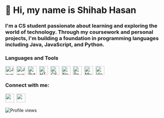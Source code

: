 <div id="toc">
  <ul align="left" style="list-style: none">
    <summary>
      <h1>
        👋 Hi, my name is Shihab Hasan
      </h1>
    </summary>
  </ul>
</div>

**<h3 align="left">I'm a CS student passionate about learning and exploring the world of technology. Through my coursework and personal projects, I'm building a foundation in programming languages including Java, JavaScript, and Python.</h3>**

**<h3 align="left">Languages and Tools</h3>**

<div style="display: flex; flex-wrap: wrap; gap: 4px; justify-content: left;">
<img src="https://img.shields.io/badge/JavaScript-21232A?logo=javascript&logoColor=white" height="28" alt="JavaScript" style="margin-right: 4px"> 
<img src="https://img.shields.io/badge/Java-21232A?logo=java&logoColor=white" height="28" alt="Java" style="margin-right: 4px">
<img src="https://img.shields.io/badge/Python-21232A?logo=python&logoColor=white" height="28" alt="Python" style="margin-right: 4px">
<img src="https://img.shields.io/badge/HTML-21232A?logo=html&logoColor=white" height="28" alt="HTML" style="margin-right: 4px">
<img src="https://img.shields.io/badge/CSS-21232A?logo=css&logoColor=white" height="28" alt="CSS" style="margin-right: 4px">
<img src="https://img.shields.io/badge/Node.js-21232A?logo=node.js&logoColor=white" height="28" alt="Node.js" style="margin-right: 4px">
<img src="https://img.shields.io/badge/React-21232A?logo=gnu-bash&logoColor=white" height="28" alt="React" style="margin-right: 4px">
<img src="https://img.shields.io/badge/MySQL-21232A?logo=mysql&logoColor=white" height="28" alt="MySQL" style="margin-right: 4px">
<img src="https://img.shields.io/badge/Visual_Studio_Code-21232A?logo=visual-studio-code&logoColor=white" height="28" alt="Visual Studio Code" style="margin-right: 4px"></div>

**<h3 align="left">Connect with me:</h3>**

<p align="left"><a href="https://github.com/shihabhasan0161" target="_blank"><img src="https://img.shields.io/badge/GitHub-21232A?style=for-the-badge&logo=github&logoColor=white" height="28" style="margin-right: 4px"></a> <a href="https://www.linkedin.com/in/shihab-hasan-8444b2204/" target="_blank"><img src="https://img.shields.io/badge/LinkedIn-21232A?style=for-the-badge&logo=linkedin&logoColor=white" height="28" style="margin-right: 4px"></a></p>

![Profile views](https://komarev.com/ghpvc/?username=shihabhasan0161&label=Profile%20views&color=61DAFB&style=flat)

